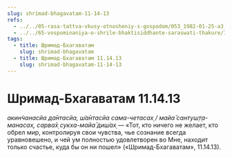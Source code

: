 ```yaml
---
slug: shrimad-bhagavatam-11-14-13
refs:
  - ../../05-rasa-tattva-vkusy-otnosheniy-s-gospodom/053_1982-01-25-a3_sridharmj_shanta-rasa_vo_vrindavane-mp3.md
  - ../../65-vospominaniya-o-shrile-bhaktisiddhante-saraswati-thakure/1006-1982-02-01-v-nepokolebimaya-vera-shrily-sarasvati-thakura.md
tags:
  - title: Шримад-Бхагаватам
    slug: shrimad-bhagavatam
  - title: Шримад-Бхагаватам 11.14.13
    slug: shrimad-bhagavatam-11-14-13
---
```


# Шримад-Бхагаватам 11.14.13

*акин̃чанасйа да̄нтасйа, ш́а̄нтасйа сама-четасах̣ / майа̄ сантуш̣т̣а-манасах̣, сарва̄х̣ сукха-майа̄ диш́ах̣* — «Тот, кто ничего не желает, кто обрел мир, контролируя свои чувства, чье сознание всегда уравновешено, и чей ум полностью удовлетворен во Мне, находит только счастье, куда бы он ни пошел» («Шримад-Бхагаватам», 11.14.13).


